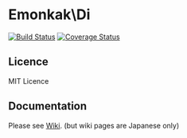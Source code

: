 # Emonkak\Di

[![Build Status](https://travis-ci.org/emonkak/php-di.png)](https://travis-ci.org/emonkak/php-di)
[![Coverage Status](https://coveralls.io/repos/emonkak/php-di/badge.png)](https://coveralls.io/r/emonkak/php-di)

## Licence

MIT Licence

## Documentation

Please see [Wiki](https://github.com/emonkak/php-di/wiki). (but wiki pages are Japanese only)
